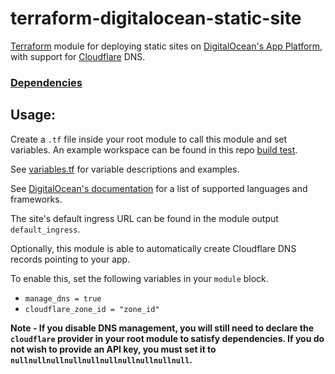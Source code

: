 # terraform-digitalocean-static-site

[Terraform](https://www.terraform.io) module for deploying static sites on [DigitalOcean's App Platform](https://www.digitalocean.com/products/app-platform), with support for [Cloudflare](https://cloudflare.com) DNS.

### [Dependencies](https://registry.terraform.io/modules/m4xmorris/static-site/digitalocean/latest?tab=dependencies)

## Usage:
Create a `.tf` file inside your root module to call this module and set variables.
An example workspace can be found in this repo [build test](.github/workflows/terraform-build-test.tf).

See [variables.tf](variables.tf) for variable descriptions and examples.

See [DigitalOcean's documentation](https://docs.digitalocean.com/products/app-platform/reference/buildpacks/) for a list of supported languages and frameworks.

The site's default ingress URL can be found in the module output `default_ingress`.

Optionally, this module is able to automatically create Cloudflare DNS records pointing to your app. 

To enable this, set the following variables in your `module` block.
* `manage_dns = true`
* `cloudflare_zone_id = "zone_id"`

**Note - If you disable DNS management, you will still need to declare the `cloudflare` provider in your root module to satisfy dependencies.
If you do not wish to provide an API key, you must set it to `nullnullnullnullnullnullnullnullnullnull`.**
